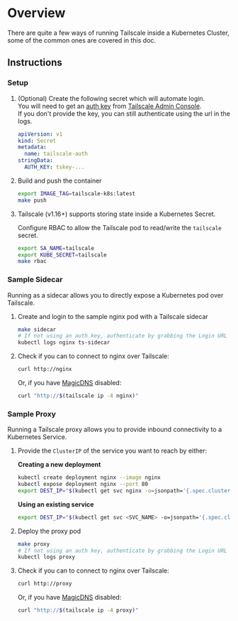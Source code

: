 # Overview
There are quite a few ways of running Tailscale inside a Kubernetes Cluster, some of the common ones are covered in this doc.
## Instructions
### Setup
1. (Optional) Create the following secret which will automate login.<br>
   You will need to get an [auth key](https://tailscale.com/kb/1085/auth-keys/) from [Tailscale Admin Console](https://login.tailscale.com/admin/authkeys).<br>
   If you don't provide the key, you can still authenticate using the url in the logs.

   ```yaml
   apiVersion: v1
   kind: Secret
   metadata:
     name: tailscale-auth
   stringData:
     AUTH_KEY: tskey-...
   ```

1. Build and push the container

   ```bash
   export IMAGE_TAG=tailscale-k8s:latest
   make push
   ```

1. Tailscale (v1.16+) supports storing state inside a Kubernetes Secret.

   Configure RBAC to allow the Tailscale pod to read/write the `tailscale` secret.
   ```bash
   export SA_NAME=tailscale
   export KUBE_SECRET=tailscale
   make rbac
   ```

### Sample Sidecar
Running as a sidecar allows you to directly expose a Kubernetes pod over Tailscale.

1. Create and login to the sample nginx pod with a Tailscale sidecar

   ```bash
   make sidecar
   # If not using an auth key, authenticate by grabbing the Login URL here:
   kubectl logs nginx ts-sidecar
   ```

1. Check if you can to connect to nginx over Tailscale:

   ```bash
   curl http://nginx
   ```
   Or, if you have [MagicDNS](https://tailscale.com/kb/1081/magicdns/) disabled:
   ```bash
   curl "http://$(tailscale ip -4 nginx)"
   ```


### Sample Proxy
Running a Tailscale proxy allows you to provide inbound connectivity to a Kubernetes Service.

1. Provide the `ClusterIP` of the service you want to reach by either:

   **Creating a new deployment**
   ```bash
   kubectl create deployment nginx --image nginx
   kubectl expose deployment nginx --port 80
   export DEST_IP="$(kubectl get svc nginx -o=jsonpath='{.spec.clusterIP}')"
   ```
   **Using an existing service**
   ```bash
   export DEST_IP="$(kubectl get svc <SVC_NAME> -o=jsonpath='{.spec.clusterIP}')"
   ```

1. Deploy the proxy pod

   ```bash
   make proxy
   # If not using an auth key, authenticate by grabbing the Login URL here:
   kubectl logs proxy
   ```

1. Check if you can to connect to nginx over Tailscale:

   ```bash
   curl http://proxy
   ```

   Or, if you have [MagicDNS](https://tailscale.com/kb/1081/magicdns/) disabled:

   ```bash
   curl "http://$(tailscale ip -4 proxy)"
   ```
